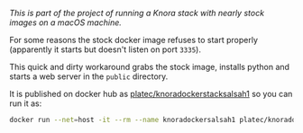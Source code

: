*This is part of the project of running a Knora stack with nearly stock images on a macOS machine.*

For some reasons the stock docker image refuses to start properly (apparently it starts but doesn't listen on port `3335`).

This quick and dirty workaround grabs the stock image, installs python and starts a web server in the `public` directory.

It is published on docker hub as [platec/knoradockerstacksalsah1](platec/knoradockerstacksalsah1) so you can run it as:

```bash
docker run --net=host -it --rm --name knoradockersalsah1 platec/knoradockerstacksalsah1
```

